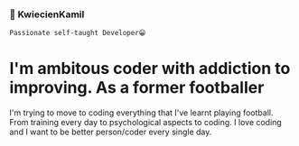 ### 🤵 KwiecienKamil

`Passionate self-taught Developer😁`

# I'm ambitous coder with addiction to improving. As a former footballer
I'm trying to move to coding everything that I've learnt playing football. 
From training every day to psychological aspects to coding. I love coding
and I want to be better person/coder every single day.

<!--
**KwiecienKamil/KwiecienKamil** is a ✨ _special_ ✨ repository because its `README.md` (this file) appears on your GitHub profile.

Here are some ideas to get you started:

- 🔭 I’m currently working on ...
- 🌱 I’m currently learning ...
- 👯 I’m looking to collaborate on ...
- 🤔 I’m looking for help with ...
- 💬 Ask me about ...
- 📫 How to reach me: ...
- 😄 Pronouns: ...
- ⚡ Fun fact: ...
-->

